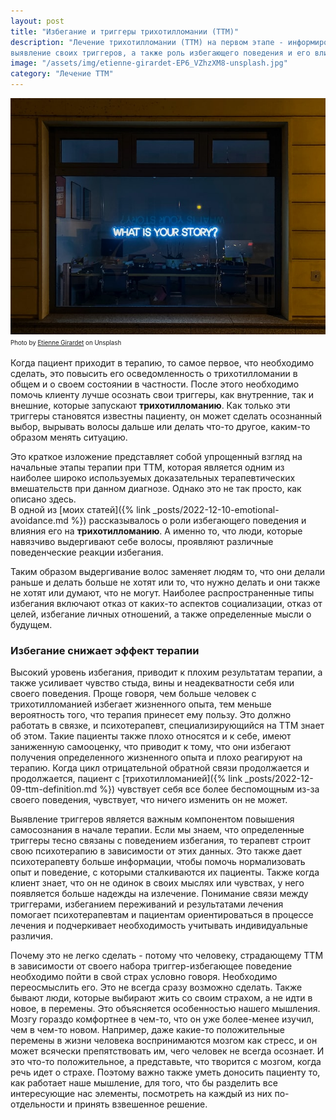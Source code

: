 ```yaml
---
layout: post
title: "Избегание и триггеры трихотилломании (ТТМ)"
description: "Лечение трихотилломании (ТТМ) на первом этапе - информирование, 
выявление своих триггеров, а также роль избегающего поведения и его влияние на результаты терапии"
image: "/assets/img/etienne-girardet-EP6_VZhzXM8-unsplash.jpg"
category: "Лечение ТТМ"
---
```

<img 
    src="/assets/img/etienne-girardet-EP6_VZhzXM8-unsplash.jpg" 
    alt="Избегание и триггеры трихотилломании (ТТМ)"
    class="mb-0">
<sup><sub>
Photo by <a href="https://unsplash.com/@etiennegirardet">Etienne Girardet</a> on Unsplash
</sub></sup>


Когда пациент приходит в терапию, то самое первое, что необходимо сделать, это повысить его 
осведомленность о трихотилломании в общем и о своем состоянии в частности. После этого необходимо помочь 
клиенту лучше осознать свои триггеры, как внутренние, так и внешние, которые запускают **трихотилломанию**. 
Как только эти триггеры становятся известны пациенту, он может сделать осознанный выбор, вырывать волосы дальше 
или делать что-то другое, каким-то образом менять ситуацию.  

Это краткое изложение представляет собой упрощенный взгляд на начальные этапы терапии при ТТМ, 
которая является одним из наиболее широко используемых доказательных терапевтических вмешательств при 
данном диагнозе. Однако это не так просто, как описано здесь.  
В одной из [моих статей]({% link _posts/2022-12-10-emotional-avoidance.md  %}) рассказывалось о роли избегающего поведения 
и влияния его на **трихотилломанию**. А именно то, что люди, которые навязчиво выдергивают себе волосы, 
проявляют различные поведенческие реакции избегания.  

Таким образом выдергивание волос заменяет людям то, что они делали раньше и делать больше не хотят или то, 
что нужно делать и они также не хотят или думают, что не могут.  Наиболее распространенные типы избегания включают отказ
от каких-то аспектов социализации, отказ от целей, избегание личных отношений, а также определенные мысли о будущем.

### Избегание снижает эффект терапии

Высокий уровень избегания, приводит к плохим результатам терапии, а также усиливает чувство стыда, вины 
и неадекватности себя или своего поведения. Проще говоря, чем больше человек с трихотилломанией избегает
жизненного опыта, тем меньше вероятность того, что терапия принесет ему пользу. Это должно работать в связке, 
и психотерапевт, специализирующийся на ТТМ знает об этом. Такие пациенты также плохо относятся и к себе,
имеют заниженную самооценку, что приводит к тому, что они избегают получения определенного жизненного опыта 
и плохо реагируют на терапию. Когда цикл отрицательной обратной связи продолжается и продолжается, 
пациент с [трихотилломанией]({% link _posts/2022-12-09-ttm-definition.md  %}) чувствует себя все более беспомощным из-за своего поведения, чувствует, 
что ничего изменить он не может.  

Выявление триггеров является важным компонентом повышения самосознания в начале терапии. 
Если мы знаем, что определенные триггеры тесно связаны с поведением избегания, то терапевт строит 
свою психотерапию в зависимости от этих данных.  Это также дает психотерапевту больше информации, 
чтобы помочь нормализовать опыт и поведение, с которыми сталкиваются их пациенты. Также когда клиент знает, 
что он не одинок в своих мыслях или чувствах, у него появляется больше надежды на излечение. 
Понимание связи между триггерами, избеганием переживаний и результатами лечения помогает психотерапевтам 
и пациентам ориентироваться в процессе лечения и подчеркивает необходимость учитывать индивидуальные различия.

Почему это не легко сделать - потому что человеку, страдающему ТТМ в зависимости от своего набора 
триггер-избегающее поведение необходимо пойти в свой страх условно говоря. Необходимо переосмыслить его.
Это не всегда сразу возможно сделать. Также бывают люди, которые выбирают жить со своим страхом, а не 
идти в новое, в перемены. Это объясняется особенностью нашего мышления. Мозгу гораздо комфортнее в чем-то, 
что он уже более-менее изучил, чем в чем-то новом. Например, даже какие-то положительные перемены в
жизни человека воспринимаются мозгом как стресс, и он может всячески препятствовать им, чего человек не всегда осознает.
И это что-то положительное, а представьте, что творится с мозгом, когда речь идет о страхе. Поэтому важно также 
уметь доносить пациенту то, как работает наше мышление, для того, что бы разделить все интересующие нас элементы, 
посмотреть на каждый из них по-отдельности и принять взвешенное решение.
